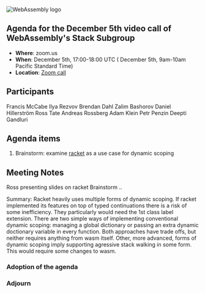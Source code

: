 ![WebAssembly logo](/images/WebAssembly.png)

## Agenda for the December 5th video call of WebAssembly's Stack Subgroup

- **Where**: zoom.us
- **When**:  December 5th, 17:00-18:00 UTC ( December 5th, 9am-10am Pacific Standard Time)
- **Location**: [Zoom call](https://zoom.us/j/91846860726?pwd=NVVNVmpvRVVFQkZTVzZ1dTFEcXgrdz09)


## Participants
Francis McCabe
Ilya Rezvov
Brendan Dahl
Zalim Bashorov
Daniel Hillerström
Ross Tate
Andreas Rossberg
Adam Klein
Petr Penzin
Deepti Gandluri

## Agenda items

1. Brainstorm: examine [racket](https://docs.racket-lang.org/guide/parameterize.html) as a use case for dynamic scoping


## Meeting Notes

Ross presenting slides on racket
Brainstorm ..

Summary: Racket heavily uses multiple forms of dynamic scoping. If racket implemented its features on top of typed continuations there is a risk of some inefficiency. They particularly would need the 1st class label extension.
There are two simple ways of implementing conventional dynamic scoping: managing a global dictionary or passing an extra dynamic doctionary variable in every function. Both approaches have trade offs, but neither requires anything from wasm itself.
Other, more advanced, forms of dynamic scoping imply supporting agressive stack walking in some form. This would require some changes to wasm.

### Adoption of the agenda

### Adjourn

